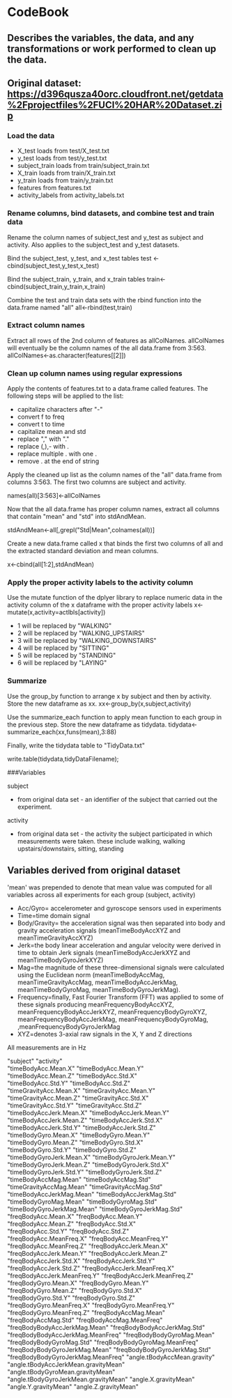 CodeBook
=======
Describes the variables, the data, and any transformations or work performed to clean up the data.
-----------
Original dataset: https://d396qusza40orc.cloudfront.net/getdata%2Fprojectfiles%2FUCI%20HAR%20Dataset.zip
-----------

### Load the data

* X_test loads from test/X_test.txt
* y_test loads from test/y_test.txt
* subject_train loads from train/subject_train.txt
* X_train loads from train/X_train.txt
* y_train loads from train/y_train.txt
* features from features.txt
* activity_labels from activity_labels.txt

### Rename columns, bind datasets, and combine test and train data

Rename the column names of subject_test and y_test as subject and activity.  Also applies to the subject_test and y_test datasets. 

Bind the subject_test, y_test, and x_test tables
test <-cbind(subject_test,y_test,x_test)

Bind the subject_train, y_train, and x_train tables
train<-cbind(subject_train,y_train,x_train)

Combine the test and train data sets with the rbind function into the data.frame named "all"
all<-rbind(test,train)

### Extract column names

Extract all rows of the 2nd column of features as allColNames.
allColNames will eventually be the column names of the all data.frame from 3:563.  
allColNames<-as.character(features[[2]])

### Clean up column names using regular expressions

Apply the contents of features.txt to a data.frame called features.
The following steps will be applied to the list:
* capitalize characters after "-"
* convert f to freq
* convert t to time
* capitalize mean and std
* replace "," with "."
* replace (,),- with .
* replace multiple . with one .
* remove . at the end of string

Apply the cleaned up list as the column names of the "all" data.frame from columns 3:563. The first two columns are subject and activity.

names(all)[3:563]<-allColNames

Now that the all data.frame has proper column names, extract all columns that contain "mean" and "std" into stdAndMean.

stdAndMean<-all[,grepl("Std|Mean",colnames(all))]

Create a new data.frame called x that binds the first two columns of all and the extracted standard deviation and mean columns.

x<-cbind(all[1:2],stdAndMean)

### Apply the proper activity labels to the activity column
Use the mutate function of the dplyer library to replace numeric data in the activity column of the x dataframe with the proper activity labels
x<-mutate(x,activity=actlbls[activity])

* 1 will be replaced by "WALKING"
* 2 will be replaced by "WALKING_UPSTAIRS"
* 3 will be replaced by "WALKING_DOWNSTAIRS"
* 4 will be replaced by "SITTING"
* 5 will be replaced by "STANDING"
* 6 will be replaced by "LAYING" 

### Summarize
Use the group_by function to arrange x by subject and then by activity.  Store the new dataframe as xx.
xx<-group_by(x,subject,activity)

Use the summarize_each function to apply mean function to each group in the previous step.  Store the new dataframe as tidydata.
tidydata<-summarize_each(xx,funs(mean),3:88)

Finally, write the tidydata table to "TidyData.txt"

write.table(tidydata,tidyDataFilename);

###Variables

subject
- from original data set - an identifier of the subject that carried out the experiment.

activity
- from original data set - the activity the subject participated in which measurements were taken. these include walking, walking upstairs/downstairs, sitting, standing

Variables derived from original dataset
---------------------------------------

'mean' was prepended to denote that mean value was computed for all variables across all experiments for each group (subject, activity)

* Acc/Gyro= accelerometer and gyroscope sensors used in experiments
* Time=time domain signal
* Body/Gravity= the acceleration signal was then separated into body and gravity acceleration signals (meanTimeBodyAccXYZ and meanTimeGravityAccXYZ)
* Jerk=the body linear acceleration and angular velocity were derived in time to obtain Jerk signals (meanTimeBodyAccJerkXYZ and meanTimeBodyGyroJerkXYZ)
* Mag=the magnitude of these three-dimensional signals were calculated using the Euclidean norm (meanTimeBodyAccMag, meanTimeGravityAccMag, meanTimeBodyAccJerkMag, meanTimeBodyGyroMag, meanTimeBodyGyroJerkMag).
* Frequency=finally, Fast Fourier Transform (FFT) was applied to some of these signals producing meanFrequencyBodyAccXYZ, meanFrequencyBodyAccJerkXYZ, meanFrequencyBodyGyroXYZ, meanFrequencyBodyAccJerkMag, meanFrequencyBodyGyroMag, ,meanFrequencyBodyGyroJerkMag
* XYZ=denotes 3-axial raw signals in the X, Y and Z directions

All measurements are in Hz

"subject"                             "activity"                           
"timeBodyAcc.Mean.X"                  "timeBodyAcc.Mean.Y"                 
"timeBodyAcc.Mean.Z"                  "timeBodyAcc.Std.X"                  
"timeBodyAcc.Std.Y"                   "timeBodyAcc.Std.Z"                  
"timeGravityAcc.Mean.X"               "timeGravityAcc.Mean.Y"              
"timeGravityAcc.Mean.Z"               "timeGravityAcc.Std.X"               
"timeGravityAcc.Std.Y"                "timeGravityAcc.Std.Z"               
"timeBodyAccJerk.Mean.X"              "timeBodyAccJerk.Mean.Y"             
"timeBodyAccJerk.Mean.Z"              "timeBodyAccJerk.Std.X"              
"timeBodyAccJerk.Std.Y"               "timeBodyAccJerk.Std.Z"              
"timeBodyGyro.Mean.X"                 "timeBodyGyro.Mean.Y"                
"timeBodyGyro.Mean.Z"                 "timeBodyGyro.Std.X"                 
"timeBodyGyro.Std.Y"                  "timeBodyGyro.Std.Z"                 
"timeBodyGyroJerk.Mean.X"             "timeBodyGyroJerk.Mean.Y"            
"timeBodyGyroJerk.Mean.Z"             "timeBodyGyroJerk.Std.X"             
"timeBodyGyroJerk.Std.Y"              "timeBodyGyroJerk.Std.Z"             
"timeBodyAccMag.Mean"                 "timeBodyAccMag.Std"                 
"timeGravityAccMag.Mean"              "timeGravityAccMag.Std"              
"timeBodyAccJerkMag.Mean"             "timeBodyAccJerkMag.Std"             
"timeBodyGyroMag.Mean"                "timeBodyGyroMag.Std"                
"timeBodyGyroJerkMag.Mean"            "timeBodyGyroJerkMag.Std"            
"freqBodyAcc.Mean.X"                  "freqBodyAcc.Mean.Y"                 
"freqBodyAcc.Mean.Z"                  "freqBodyAcc.Std.X"                  
"freqBodyAcc.Std.Y"                   "freqBodyAcc.Std.Z"                  
"freqBodyAcc.MeanFreq.X"              "freqBodyAcc.MeanFreq.Y"             
"freqBodyAcc.MeanFreq.Z"              "freqBodyAccJerk.Mean.X"             
"freqBodyAccJerk.Mean.Y"              "freqBodyAccJerk.Mean.Z"             
"freqBodyAccJerk.Std.X"               "freqBodyAccJerk.Std.Y"              
"freqBodyAccJerk.Std.Z"               "freqBodyAccJerk.MeanFreq.X"         
"freqBodyAccJerk.MeanFreq.Y"          "freqBodyAccJerk.MeanFreq.Z"         
"freqBodyGyro.Mean.X"                 "freqBodyGyro.Mean.Y"                
"freqBodyGyro.Mean.Z"                 "freqBodyGyro.Std.X"                 
"freqBodyGyro.Std.Y"                  "freqBodyGyro.Std.Z"                 
"freqBodyGyro.MeanFreq.X"             "freqBodyGyro.MeanFreq.Y"            
"freqBodyGyro.MeanFreq.Z"             "freqBodyAccMag.Mean"                
"freqBodyAccMag.Std"                  "freqBodyAccMag.MeanFreq"            
"freqBodyBodyAccJerkMag.Mean"         "freqBodyBodyAccJerkMag.Std"         
"freqBodyBodyAccJerkMag.MeanFreq"     "freqBodyBodyGyroMag.Mean"           
"freqBodyBodyGyroMag.Std"             "freqBodyBodyGyroMag.MeanFreq"       
"freqBodyBodyGyroJerkMag.Mean"        "freqBodyBodyGyroJerkMag.Std"        
"freqBodyBodyGyroJerkMag.MeanFreq"    "angle.tBodyAccMean.gravity"         
"angle.tBodyAccJerkMean.gravityMean"  "angle.tBodyGyroMean.gravityMean"    
"angle.tBodyGyroJerkMean.gravityMean" "angle.X.gravityMean"                
"angle.Y.gravityMean"                 "angle.Z.gravityMean"      